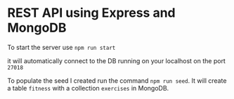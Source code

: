 # REST API using Express and MongoDB

To start the server use
`npm run start`

it will automatically connect to the DB running on your localhost on the port `27018`

To populate the seed I created run the command `npm run seed`. It will create a table `fitness` with a collection `exercises` in MongoDB.
